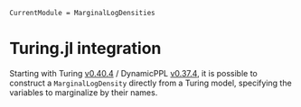 
```@meta
CurrentModule = MarginalLogDensities
```

# Turing.jl integration

Starting with Turing [v0.40.4](https://github.com/TuringLang/Turing.jl/releases/tag/v0.40.4)
 / DynamicPPL [v0.37.4](https://github.com/TuringLang/DynamicPPL.jl/releases/tag/v0.37.4),
it is possible to construct a `MarginalLogDensity` directly from a Turing model, 
specifying the variables to marginalize by their names.

